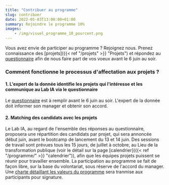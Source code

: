 ```yaml
---
title: "Contribuer au programme"
slug: contribuer
date: 2022-05-03T13:00:00+01:00
summary: Rejoindre le programme 10%
images: 
    - /img/visuel_programme_10_pourcent.png
---
```


Vous avez envie de participer au programme ?  Rejoignez nous.
Prenez connaissance des [projets]({{< ref "/projets" >}} "Projets") et répondez au [questionnaire](https://framaforms.org/questionnaire-positionnement-sur-les-projets-du-programme-10-pourcent-1653407100) afin de nous faire part de vos voeux avant le 6 juin au soir. 

### Comment fonctionne le processus d'affectation aux projets ?

#### 1. L'expert de la donnée identifie les projets qui l'intéresse et les communique au Lab IA via le questionnaire 
Le [questionnaire](https://framaforms.org/questionnaire-positionnement-sur-les-projets-du-programme-10-pourcent-1653407100)  est à remplir avant le 6 juin au soir. 
L'expert de la donnée doit informer son manager et obtenir son accord. 

#### 2. Matching des candidats avec les projets 

Le Lab IA, au regard de l'ensemble des réponses au questionnaire, proposera une répartition des candidats par projet, qui sera annoncée début juin, avant le bootcamp de lancement du 13 et 14 juin. Des sessions de travail sont prévues tous les 15 jours, de juillet à octobre, au Lieu de la transformation publique (voir le détail sur la page [calendrier]({{< ref "/programme/" >}} "calendrier")), afin que les équipes projets puissent se réunir pour travailler ensemble. 
La participation au programme se fait de façon libre, sur la base du volontariat, sous réserve de l'accord du manager. Une [charte détaillant les valeurs du programme](https://resana.numerique.gouv.fr/public/information/consulterAccessUrl?cle_url=766701416VD4HZ1VZBTlVOFI0BmhXd1dpCzYHJgJrB2xSb1IzDTRTZAE2BGFTNlRmCTs=) sera tranmise aux participants pour signature. 


